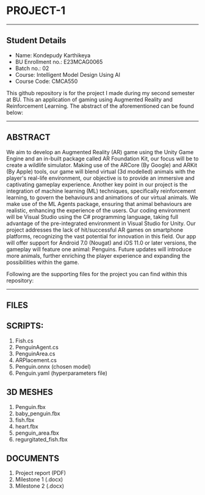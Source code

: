 # PROJECT-1

---------------
Student Details
---------------

- Name: Kondepudy Karthikeya
- BU Enrollment no.: E23MCAG0065
- Batch no.: 02
- Course: Intelligent Model Design Using AI
- Course Code: CMCA550



This github repository is for the project I made during my second semester at BU. This an application of gaming using Augmented Reality and Reinforcement Learning. The abstract of the aforementioned can be found below:

--------
ABSTRACT
--------
We aim to develop an Augmented Reality (AR) game using the Unity Game Engine and an in-built package called AR Foundation Kit, our focus will be to create a wildlife simulator. Making use of the ARCore (By Google) and ARKit (By Apple) tools, our game will blend virtual (3d modelled) animals with the player's real-life environment, our objective is to provide an immersive and captivating gameplay experience. Another key point in our project is the integration of machine learning (ML) techniques, specifically reinforcement learning, to govern the behaviours and animations of our virtual animals. We make use of the ML Agents package, ensuring that animal behaviours are realistic, enhancing the experience of the users. Our coding environment will be Visual Studio using the C# programming language, taking full advantage of the pre-integrated environment in Visual Studio for Unity. Our project addresses the lack of hit/successful AR games on smartphone platforms, recognizing the vast potential for innovation in this field. Our app will offer support for Android 7.0 (Nougat) and iOS 11.0 or later versions, the gameplay will feature one animal: Penguins. Future updates will introduce more animals, further enriching the player experience and expanding the possibilities within the game.


Following are the supporting files for the project you can find within this repository:

-----
FILES
-----

SCRIPTS:
--------
1) Fish.cs
2) PenguinAgent.cs
3) PenguinArea.cs
4) ARPlacement.cs
5) Penguin.onnx   (chosen model)
6) Penguin.yaml   (hyperparameters file)

3D MESHES
---------
1) Penguin.fbx
2) baby_penguin.fbx
3) fish.fbx
4) heart.fbx
5) penguin_area.fbx
6) regurgitated_fish.fbx

DOCUMENTS
---------
1) Project report (PDF)
2) Milestone 1 (.docx)
3) Milestone 2 (.docx)





